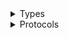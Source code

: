 <details>
<summary>Types</summary>

  - [MachineLearningClient](/aws-sdk-swift/reference/0.x/AWSMachineLearning/MachineLearningClient)
  - [MachineLearningClient.MachineLearningClientConfiguration](/aws-sdk-swift/reference/0.x/AWSMachineLearning/MachineLearningClient.MachineLearningClientConfiguration)
  - [MachineLearningClientLogHandlerFactory](/aws-sdk-swift/reference/0.x/AWSMachineLearning/MachineLearningClientLogHandlerFactory)
  - [MachineLearningClientTypes](/aws-sdk-swift/reference/0.x/AWSMachineLearning/MachineLearningClientTypes)

</details>

<details>
<summary>Protocols</summary>

  - [MachineLearningClientProtocol](/aws-sdk-swift/reference/0.x/AWSMachineLearning/MachineLearningClientProtocol)

</details>
